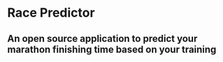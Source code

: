
# Race Predictor

##  An open source application to predict your marathon finishing time based on your training
